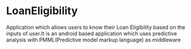 # LoanEligibility
Application which allows users to know their Loan Eligibility based on the inputs of user.It is an android based application which uses predictive analysis with PMML(Predictive model markup language) as middleware

